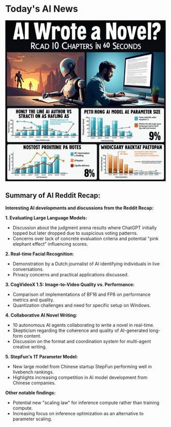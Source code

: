 
# Today's AI News

![Todays Image](pictures/20241121_124511.png)

## Summary of AI Reddit Recap:

**Interesting AI developments and discussions from the Reddit Recap:**

**1. Evaluating Large Language Models:**
- Discussion about the judgment arena results where ChatGPT initially topped but later dropped due to suspicious voting patterns.
- Concerns over lack of concrete evaluation criteria and potential "pink elephant effect" influencing scores.

**2. Real-time Facial Recognition:**
- Demonstration by a Dutch journalist of AI identifying individuals in live conversations.
- Privacy concerns and practical applications discussed.

**3. CogVideoX 1.5: Image-to-Video Quality vs. Performance:**
- Comparison of implementations of BF16 and FP8 on performance metrics and quality.
- Quantization challenges and need for specific setup on Windows.

**4. Collaborative AI Novel Writing:**
- 10 autonomous AI agents collaborating to write a novel in real-time.
- Skepticism regarding the coherence and quality of AI-generated long-form content.
- Discussion on the format and coordination system for multi-agent creative writing.

**5. StepFun's 1T Parameter Model:**
- New large model from Chinese startup StepFun performing well in livebench rankings.
- Highlights increasing competition in AI model development from Chinese companies.

**Other notable findings:**
- Potential new "scaling law" for inference compute rather than training compute.
- Increasing focus on inference optimization as an alternative to parameter scaling.
